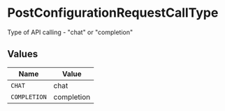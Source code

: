 # PostConfigurationRequestCallType

Type of API calling - "chat" or "completion"


## Values

| Name         | Value        |
| ------------ | ------------ |
| `CHAT`       | chat         |
| `COMPLETION` | completion   |